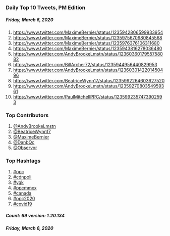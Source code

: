 ### Daily Top 10 Tweets, PM Edition
##### Friday, March 6, 2020
 1) https://www.twitter.com/MaximeBernier/status/1235942806599933954
 2) https://www.twitter.com/MaximeBernier/status/1235975670980845568
 3) https://www.twitter.com/MaximeBernier/status/1235976376106311680
 4) https://www.twitter.com/MaximeBernier/status/1235943816278036480
 5) https://www.twitter.com/AndyBrookeLmstn/status/1236036017955758082
 6) https://www.twitter.com/BillArcher72/status/1235944956440829953
 7) https://www.twitter.com/AndyBrookeLmstn/status/1236030142201450496
 8) https://www.twitter.com/BeatriceWynn17/status/1235992264603627520
 9) https://www.twitter.com/AndyBrookeLmstn/status/1235927080354959361
10) https://www.twitter.com/PaulMitchellPPC/status/1235992357473902593

### Top Contributors
  1) [@AndyBrookeLmstn](https://www.twitter.com/AndyBrookeLmstn)
  2) [@BeatriceWynn17](https://www.twitter.com/BeatriceWynn17)
  3) [@MaximeBernier](https://www.twitter.com/MaximeBernier)
  4) [@DanbQc](https://www.twitter.com/DanbQc)
  5) [@Observor](https://www.twitter.com/Observor)


### Top Hashtags

  1) [#ppc](https://www.twitter.com/hashtag/ppc)
  2) [#cdnpoli](https://www.twitter.com/hashtag/cdnpoli)
  3) [#ygk](https://www.twitter.com/hashtag/ygk)
  4) [#ppcmmxx](https://www.twitter.com/hashtag/ppcmmxx)
  5) [#canada](https://www.twitter.com/hashtag/canada)
  6) [#ppc2020](https://www.twitter.com/hashtag/ppc2020)
  7) [#covid19](https://www.twitter.com/hashtag/covid19)

##### Count: 69	version: 1.20.134
##### Friday, March 6, 2020

